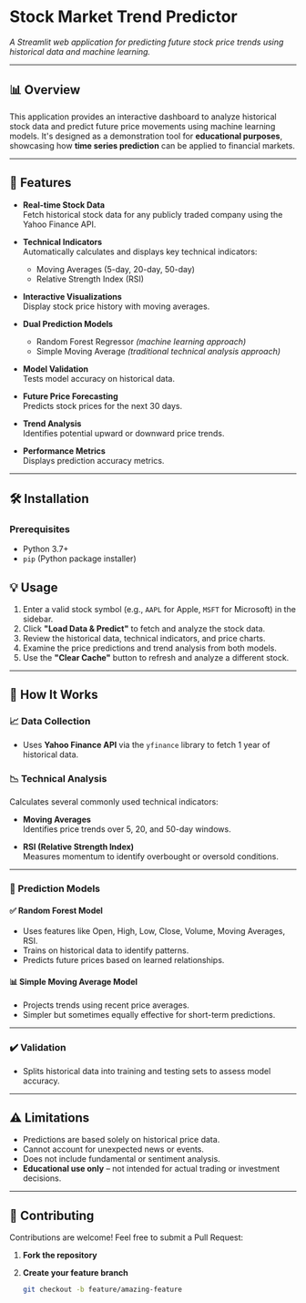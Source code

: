 # Stock Market Trend Predictor

*A Streamlit web application for predicting future stock price trends using historical data and machine learning.*

---

## 📊 Overview
This application provides an interactive dashboard to analyze historical stock data and predict future price movements using machine learning models. It's designed as a demonstration tool for **educational purposes**, showcasing how **time series prediction** can be applied to financial markets.

---

## 🚀 Features

- **Real-time Stock Data**  
  Fetch historical stock data for any publicly traded company using the Yahoo Finance API.

- **Technical Indicators**  
  Automatically calculates and displays key technical indicators:
  - Moving Averages (5-day, 20-day, 50-day)
  - Relative Strength Index (RSI)

- **Interactive Visualizations**  
  Display stock price history with moving averages.

- **Dual Prediction Models**
  - Random Forest Regressor *(machine learning approach)*
  - Simple Moving Average *(traditional technical analysis approach)*

- **Model Validation**  
  Tests model accuracy on historical data.

- **Future Price Forecasting**  
  Predicts stock prices for the next 30 days.

- **Trend Analysis**  
  Identifies potential upward or downward price trends.

- **Performance Metrics**  
  Displays prediction accuracy metrics.

---

## 🛠️ Installation

### Prerequisites
- Python 3.7+  
- `pip` (Python package installer)

## 💡 Usage

1. Enter a valid stock symbol (e.g., `AAPL` for Apple, `MSFT` for Microsoft) in the sidebar.
2. Click **"Load Data & Predict"** to fetch and analyze the stock data.
3. Review the historical data, technical indicators, and price charts.
4. Examine the price predictions and trend analysis from both models.
5. Use the **"Clear Cache"** button to refresh and analyze a different stock.

---

## 🔬 How It Works

### 📈 Data Collection
- Uses **Yahoo Finance API** via the `yfinance` library to fetch 1 year of historical data.

### 📉 Technical Analysis
Calculates several commonly used technical indicators:

- **Moving Averages**  
  Identifies price trends over 5, 20, and 50-day windows.

- **RSI (Relative Strength Index)**  
  Measures momentum to identify overbought or oversold conditions.

---

### 🤖 Prediction Models

#### ✅ Random Forest Model
- Uses features like Open, High, Low, Close, Volume, Moving Averages, RSI.
- Trains on historical data to identify patterns.
- Predicts future prices based on learned relationships.

#### 📊 Simple Moving Average Model
- Projects trends using recent price averages.
- Simpler but sometimes equally effective for short-term predictions.

---

### ✔️ Validation
- Splits historical data into training and testing sets to assess model accuracy.

---

## ⚠️ Limitations

- Predictions are based solely on historical price data.
- Cannot account for unexpected news or events.
- Does not include fundamental or sentiment analysis.
- **Educational use only** – not intended for actual trading or investment decisions.

---

## 🤝 Contributing

Contributions are welcome! Feel free to submit a Pull Request:

1. **Fork the repository**

2. **Create your feature branch**
   ```bash
   git checkout -b feature/amazing-feature

